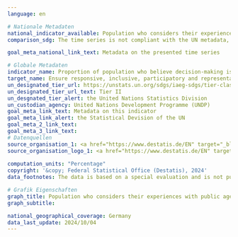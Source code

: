 ```yaml
---
language: en    

# Nationale Metadaten    
national_indicator_available: Population who considers their experiences with public agencies free of discrimination during the previous two years    
comparison_sdg: The time series is not compliant with the UN metadata, but provides additional information.    

goal_meta_national_link_text: Metadata on the presented time series    

# Globale Metadaten    
indicator_name: Proportion of population who believe decision-making is inclusive and responsive, by sex, age, disability and population group    
target_name: Ensure responsive, inclusive, participatory and representative decision-making at all levels    
un_designated_tier_url: https://unstats.un.org/sdgs/iaeg-sdgs/tier-classification/    
un_designated_tier_url_text: Tier II    
un_desgnated_tier_alert: the United Nations Statistics Division    
un_custodian_agency: United Nations Development Programme (UNDP)    
goal_meta_link_text: Metadata on this indicator    
goal_meta_link_alert: the Statistical Devision of the UN    
goal_meta_2_link_text:     
goal_meta_3_link_text:         
# Datenquellen
source_organisation_1: <a href="https://www.destatis.de/EN" target="_blank"> Federal Statistical Office (Destatis) </a>
source_organisation_logo_1: <a href="https://www.destatis.de/EN" target="_blank"><img src="https://sdg-indikatoren.de/public/OrgImgEn/destatis.png" alt="Logo destatis" style="height:60px; width:148px"/></a>
    
computation_units: "Percentage"    
copyright: '&copy; Federal Statistical Office (Destatis), 2024'    
data_footnotes: The data is based on a special evaluation and is not publicly available.<br>• Data is only available from 2015.<br>• Data 2019 partly revised.    

# Grafik Eigenschaften    
graph_title: Population who considers their experiences with public agencies free of discrimination during the previous two years
graph_subtitle:     

national_geographical_coverage: Germany    
data_last_update: 2024/10/04    
---
```


<span></span>